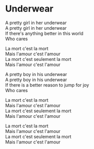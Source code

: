 # Underwear  

A pretty girl in her underwear  
A pretty girl in her underwear  
If there's anything better in this world  
Who cares  

La mort c'est la mort  
Mais l'amour c'est l'amour  
La mort c'est seulement la mort  
Mais l'amour c'est l'amour  

A pretty boy in his underwear  
A pretty boy in his underwear  
If there is a better reason to jump for joy  
Who cares  

La mort c'est la mort  
Mais l'amour c'est l'amour  
La mort c'est seulement la mort  
Mais l'amour c'est l'amour  

La mort c'est la mort  
Mais l'amour c'est l'amour  
La mort c'est seulement la mort  
Mais l'amour c'est l'amour  
